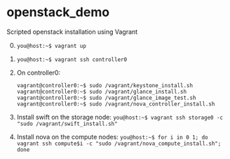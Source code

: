 openstack_demo
==============

Scripted openstack installation using Vagrant


0. `you@host:~$ vagrant up`
0. `you@host:~$ vagrant ssh controller0`
0. On controller0:

    ```
    vagrant@controller0:~$ sudo /vagrant/keystone_install.sh
    vagrant@controller0:~$ sudo /vagrant/glance_install.sh
    vagrant@controller0:~$ sudo /vagrant/glance_image_test.sh
    vagrant@controller0:~$ sudo /vagrant/nova_controller_install.sh
    ```

0. Install swift on the storage node:
    `you@host:~$ vagrant ssh storage0 -c "sudo /vagrant/swift_install.sh"`

0. Install nova on the compute nodes:
    `you@host:~$ for i in 0 1; do vagrant ssh compute$i -c "sudo /vagrant/nova_compute_install.sh"; done`


